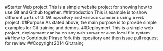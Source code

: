 #Starter Web project
This is a simple website project for showing how to use Git and Github together.
##Introduction
This is example is to show different parts of th Git repository and various commans using a web project.
##Purpose
As stated above, the main purpose is to provide simple examples for Git training and demos.
##Deployment
This is a simple web project, deployment can be on any web server or even local file system.
##How to Contribute
Please fork this repository and then issue pull request for review.
##Copyright 
2014 Git.traing